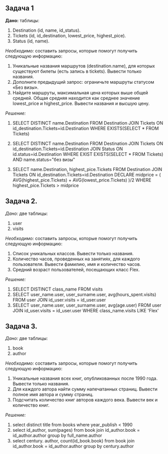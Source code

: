 **Задача 1**
------------
**Дано:** таблицы:
1. Destination (id, name, id_status).
2. Tickets (id, id_destination, lowest_price, highest_pice).
3. Status (id, name).
   
*Необходимо:* составить запросы, которые помогут получить следующую информацию:
1. Уникальные названия маршрутов (destination.name), для которых существуют билеты (есть запись в tickets). Вывести только названия.
2. Дополните предыдущий запрос: ограничьте маршруты статусом «Без визы».
3. Найдите маршруты, максимальная цена которых выше общей средней. Общая средняя находится как среднее значение lowest_price и highest_price. Вывести названия и высшую цену.

*Решение:*
1. SELECT DISTINCT name.Destination FROM Destination
   JOIN Tickets ON id_destination.Tickets=id.Destination
   WHERE EXISTS(SELECT * FROM Tickets)

2. SELECT DISTINCT name.Destination FROM Destination
   JOIN Tickets ON id_destination.Tickets=id.Destination
   JOIN Status ON id.status=id.Destination
   WHERE EXIST EXISTS(SELECT * FROM Tickets) AND name.status="без визы"

4. SELECT name.Destination, highest_pice.Tickets FROM Destination
   JOIN Tickets ON id_destination.Tickets=id.Destination
   DECLARE midprice = ( AVG(highest_pice.Tickets) + AVG(lowest_price.Tickets) )/2
   WHERE highest_pice.Tickets > midprice

**Задача 2.**
-------------
*Дано:* две таблицы:
   1. user
   2. visits

*Необходимо:* составить запросы, которые помогут получить следующую информацию:
1. Список уникальных классов. Вывести только названия.
2. Количество часов, проведенных на занятиях, для каждого пользователя. Вывести фамилию, имя и количество часов.
3. Средний возраст пользователей, посещающих класс Flex.

*Решение:*
1. SELECT DISTINCT class_name FROM visits
2. SELECT user_name.user, user_surname.user, avg(hours_spent.visits) FROM user
   JOIN id_user.visits = id_user.user
3. SELECT user_name.user, user_surname.user, avg(age.user) FROM user
   JOIN id_user.visits = id_user.user
   WHERE class_name.visits LIKE 'Flex'

**Задача 3.**
-------------
*Дано:* две таблицы:
   1. book
   2. author

*Необходимо:* составить запросы, которые помогут получить следующую информацию:
1. Уникальные названия всех книг, опубликованных после 1990 года. Вывести только названия.
2. Для каждого автора найти сумму напечатанных страниц. Вывести полное имя автора и сумму страниц.
3. Подсчитать количество книг авторов каждого века. Вывести век и количество книг.

*Решение:*
1. select distinct title from books where year_publish < 1990
2. select id_author, sum(pages) from book
   join id_author.book = id_author.author
   group by full_name.author
3. select century. author, count(id_book.book) from book
   join id_author.book = id_author.author
   group by century.author
